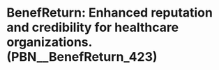 # BenefReturn: __Enhanced reputation and credibility for healthcare organizations.__ (PBN__BenefReturn_423)

